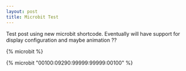 ```yaml
---
layout: post
title: Microbit Test
---
```


Test post using new microbit shortcode. Eventually will have support for display configuration and maybe animation ??

{% microbit %}

{% microbit "00100:09290:99999:99999:00100" %}
